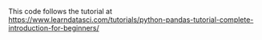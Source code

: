 This code follows the tutorial at https://www.learndatasci.com/tutorials/python-pandas-tutorial-complete-introduction-for-beginners/